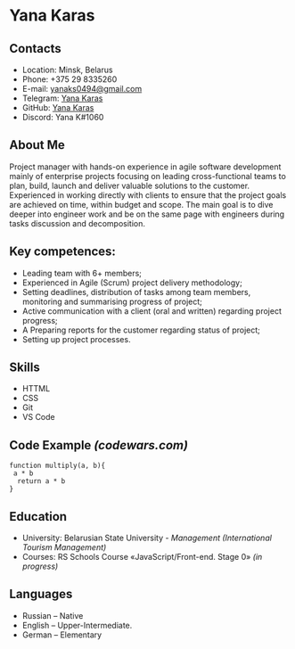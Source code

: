 # Yana Karas
## Contacts
* Location: Minsk, Belarus
* Phone: +375 29 8335260
* E-mail: yanaks0494@gmail.com
* Telegram: [Yana Karas](https://t.me/Yana_Karas)
* GitHub: [Yana Karas](https://github.com/yujanka)
* Discord: Yana K#1060
## About Me
Project manager with hands-on experience in agile software development mainly of enterprise projects focusing on leading cross-functional teams to plan, build, launch and deliver valuable solutions to the customer. Experienced in working directly with clients to ensure that the project goals are achieved on time, within budget and scope. The main goal is to dive deeper into engineer work and be on the same page with engineers during tasks discussion and decomposition.
## Key competences:
* Leading team with 6+ members;
* Experienced in Agile (Scrum) project delivery methodology;
* Setting deadlines, distribution of tasks among team members, monitoring and summarising progress of project;
* Active communication with a client (oral and written) regarding project progress;
* A Preparing reports for the customer regarding status of project;
* Setting up project processes.
## Skills
* HTTML
* CSS
* Git
* VS Code
## Code Example *(codewars.com)*
``` JS
function multiply(a, b){
 a * b  
  return a * b
}
```

## Education
* University: Belarusian State University - *Management (International Tourism Management)* 
* Сourses: RS Schools Course «JavaScript/Front-end. Stage 0» *(in progress)*
## Languages
* Russian – Native
* English –  Upper-Intermediate.
* German – Elementary